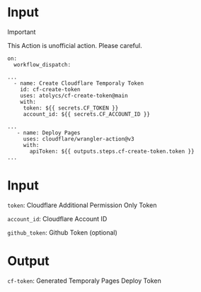 # Input

> [!IMPORTANT]
> This Action is unofficial action. Please careful.


```
on:
  workflow_dispatch:

...
  - name: Create Cloudflare Temporaly Token
    id: cf-create-token
    uses: atolycs/cf-create-token@main
    with:
     token: ${{ secrets.CF_TOKEN }}
     account_id: ${{ secrets.CF_ACCOUNT_ID }}

...
   - name: Deploy Pages
     uses: cloudflare/wrangler-action@v3
     with:
       apiToken: ${{ outputs.steps.cf-create-token.token }}
...

```

# Input
`token`: Cloudflare Additional Permission Only Token

`account_id`: Cloudflare Account ID

`github_token`: Github Token (optional)


# Output
`cf-token`: Generated Temporaly Pages Deploy Token

